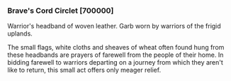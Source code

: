 ### Brave's Cord Circlet [700000]

Warrior's headband of woven leather. Garb worn by warriors of the frigid uplands.

The small flags, white cloths and sheaves of wheat often found hung from these headbands are prayers of farewell from the people of their home. In bidding farewell to warriors departing on a journey from which they aren't like to return, this small act offers only meager relief.